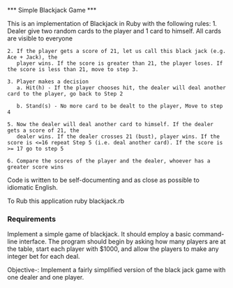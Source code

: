 *** Simple Blackjack Game ***

This is an implementation of Blackjack in Ruby with the following rules:
    1. Dealer give two random cards to the player and 1 card to himself. All cards are visible
       to everyone

    2. If the player gets a score of 21, let us call this black jack (e.g. Ace + Jack), the
       player wins. If the score is greater than 21, the player loses. If the score is less than 21, move to step 3.

    3. Player makes a decision
       a. Hit(h) - If the player chooses hit, the dealer will deal another card to the player, go back to Step 2

       b. Stand(s) - No more card to be dealt to the player, Move to step 4

    5. Now the dealer will deal another card to himself. If the dealer gets a score of 21, the
       dealer wins. If the dealer crosses 21 (bust), player wins. If the score is <=16 repeat Step 5 (i.e. deal another card). If the score is >= 17 go to step 5

    6. Compare the scores of the player and the dealer, whoever has a greater score wins


Code is written to be self-documenting and as close as possible to idiomatic English.

To Rub this application
    ruby blackjack.rb


### Requirements
Implement a simple game of blackjack. It should employ a basic command-line interface. The program should begin by asking how many players are at the table, start each player with $1000, and allow the players to make any integer bet for each deal.

Objective-:  Implement a fairly simplified version of the black jack game with one dealer and one player.
